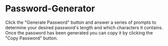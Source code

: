 # Password-Generator

Click the "Generate Password" button and answer a series of prompts to determine your desired password's length and which characters it contains. Once the password has been generated you can copy it by clicking the "Copy Password" button.

